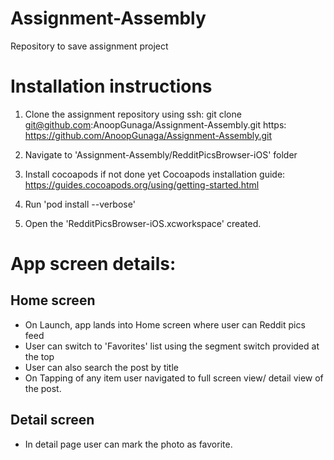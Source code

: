 # Assignment-Assembly
Repository to save assignment project


# Installation instructions

1. Clone the assignment repository using 
ssh: git clone git@github.com:AnoopGunaga/Assignment-Assembly.git
https: https://github.com/AnoopGunaga/Assignment-Assembly.git

2. Navigate to 'Assignment-Assembly/RedditPicsBrowser-iOS' folder

4. Install cocoapods if not done yet
Cocoapods installation guide: https://guides.cocoapods.org/using/getting-started.html

3. Run 'pod install --verbose'

4. Open the 'RedditPicsBrowser-iOS.xcworkspace' created.


# App screen details:

## Home screen
- On Launch, app lands into Home screen where user can Reddit pics feed
- User can switch to 'Favorites' list using the segment switch provided at the top
- User can also search the post by title
- On Tapping of any item user navigated to full screen view/ detail view of the post.

## Detail screen
- In detail page user can mark the photo as favorite. 

   


